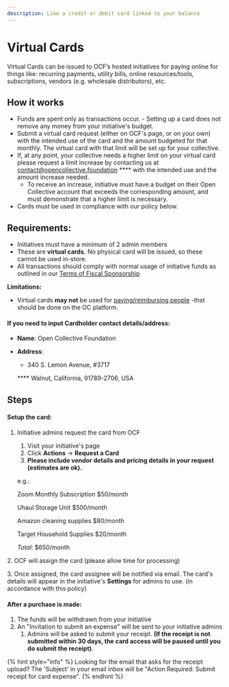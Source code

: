 ```yaml
---
description: Like a credit or debit card linked to your balance
---
```


# Virtual Cards

Virtual Cards can be issued to OCF’s hosted initiatives for paying online for things like: recurring payments, utility bills, online resources/tools, subscriptions, vendors (e.g. wholesale distributors), etc.

## How it works

* Funds are spent only as transactions occur. - Setting up a card does not remove any money from your initiative's budget.
* Submit a virtual card request (either on OCF's page, or on your own) with the intended use of the card and the amount budgeted for that monthly. The virtual card with that limit will be set up for your collective.
* If, at any point, your collective needs a higher limit on your virtual card please request a limit increase by contacting us at contact@opencollective.foundation **** with the intended use and the amount increase needed.
  * To receive an increase, initiative must have a budget on their Open Collective account that exceeds the corresponding amount, and must demonstrate that a higher limit is necessary.
* Cards must be used in compliance with our policy below.

## **Requirements:**

* Initiatives must have a minimum of 2 admin members
* These are **virtual cards.** No physical card will be issued, so these cannot be used in-store.
* All transactions should comply with normal usage of initiative funds as outlined in our [Terms of Fiscal Sponsorship](../getting-started/terms.md)

**Limitations:**

* Virtual cards **may not** be used for [paying/reimbursing people](../how-it-works/payouts.md) -that should be done on the OC platform.

#### If you need to input Cardholder contact details/address:

* **Name**: Open Collective Foundation
*   **Address**:&#x20;

    * 340 S. Lemon Avenue, #3717&#x20;

    &#x20;       ****        Walnut, California, 91789-2706, USA

## Steps

#### Setup the card:

1.  Initiative admins request the card from OCF

    1. Visit your initiative's page
    2. Click **Actions** -> **Request a Card**
    3. **Please include vendor details and pricing details in your request (estimates are ok).**

    &#x20;     e.g.:

    &#x20;            Zoom Monthly Subscription $50/month&#x20;

    &#x20;            Uhaul Storage Unit $500/month&#x20;

    &#x20;            Amazon cleaning supplies $80/month&#x20;

    &#x20;            Target Household Supplies $20/month&#x20;

    &#x20;            _Total_: $650/month

2\. OCF will assign the card (please allow time for processing)

3\. Once assigned, the card assignee will be notified via email.  The card's details will appear in the initiative's **Settings** for admins to use. (in accordance with this policy)

#### ​After a purchase is made:

1. The funds will be withdrawn from your initiative
2. An "Invitation to submit an expense" will be sent to your initiative admins&#x20;
   1. Admins will be asked to submit your receipt. **(If the receipt is not submitted within 30 days, the card access will be paused until you do submit the receipt)**.

{% hint style="info" %}
Looking for the email that asks for the receipt upload? The 'Subject' in your email inbox will be "Action Required: Submit receipt for card expense".
{% endhint %}
